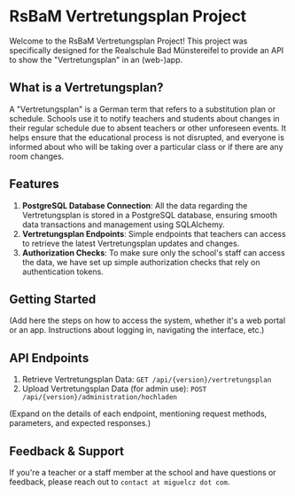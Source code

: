 # RsBaM Vertretungsplan Project

Welcome to the RsBaM Vertretungsplan Project! This project was specifically designed for the Realschule Bad Münstereifel to provide an API to show the "Vertretungsplan" in an (web-)app.

## What is a Vertretungsplan?

A "Vertretungsplan" is a German term that refers to a substitution plan or schedule. Schools use it to notify teachers and students about changes in their regular schedule due to absent teachers or other unforeseen events. It helps ensure that the educational process is not disrupted, and everyone is informed about who will be taking over a particular class or if there are any room changes.

## Features

1. **PostgreSQL Database Connection**: All the data regarding the Vertretungsplan is stored in a PostgreSQL database, ensuring smooth data transactions and management using SQLAlchemy.
2. **Vertretungsplan Endpoints**: Simple endpoints that teachers can access to retrieve the latest Vertretungsplan updates and changes.
3. **Authorization Checks**: To make sure only the school's staff can access the data, we have set up simple authorization checks that rely on authentication tokens.

## Getting Started

(Add here the steps on how to access the system, whether it's a web portal or an app. Instructions about logging in, navigating the interface, etc.)

## API Endpoints

1. Retrieve Vertretungsplan Data: `GET /api/{version}/vertretungsplan`
2. Upload Vertretungsplan Data (for admin use): `POST /api/{version}/administration/hochladen`

(Expand on the details of each endpoint, mentioning request methods, parameters, and expected responses.)

## Feedback & Support

If you're a teacher or a staff member at the school and have questions or feedback, please reach out to `contact at miguelcz dot com`.
